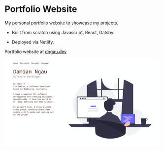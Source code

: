 # Portfolio Website

My personal portfolio website to showcase my projects.

- Built from scratch using Javascript, React, Gatsby.

- Deployed via Netlify.

Portfolio website at [dngau.dev](https://dngau.dev/)

<img src="static/images/portfolioWebsite.png">
